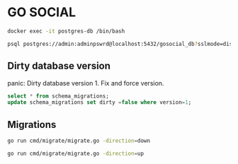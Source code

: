 # GO SOCIAL

```bash
docker exec -it postgres-db /bin/bash
```

```bash
psql postgres://admin:adminpswrd@localhost:5432/gosocial_db?sslmode=disable
```

## Dirty database version

panic: Dirty database version 1. Fix and force version.

```sql
select * from schema_migrations;
update schema_migrations set dirty =false where version=1;
```

## Migrations

```bash
go run cmd/migrate/migrate.go -direction=down
```

```bash
go run cmd/migrate/migrate.go -direction=up
```

